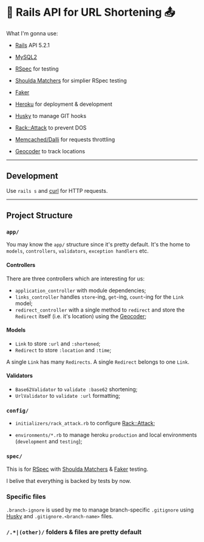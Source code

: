 # :postbox: Rails API for URL Shortening :outbox_tray:

What I'm gonna use:

* [Rails](https://github.com/rails/rails) API 5.2.1

* [MySQL2](https://github.com/brianmario/mysql2)

* [RSpec](https://github.com/rspec/rspec-rails) for testing

* [Shoulda Matchers](https://github.com/thoughtbot/shoulda-matchers) for simplier RSpec testing

* [Faker](https://github.com/stympy/faker)

* [Heroku](https://heroku.com/) for deployment & development

* [Husky](https://github.com/typicode/husky) to manage GIT hooks

* [Rack::Attack](https://github.com/kickstarter/rack-attack) to prevent DOS
* [Memcached/Dalli](https://github.com/petergoldstein/dalli) for requests throttling

* [Geocoder](https://github.com/alexreisner/geocoder) to track locations

----

## Development

Use `rails s` and [curl](https://github.com/curl/curl) for HTTP requests.

---

## Project Structure

### `app/`

You may know the `app/` structure since it's pretty default. It's the home to `models`, `controllers`, `validators`, `exception handlers` etc.

#### Controllers

There are three controllers which are interesting for us:
* `application_controller` with module dependencies;
* `links_controller` handles `store`-ing, `get`-ing, `count`-ing for the `Link` model;
* `redirect_controller` with a single method to `redirect` and store the `Redirect` itself (i.e. it's location) using the [Geocoder](https://github.com/alexreisner/geocoder);

#### Models

* `Link` to store `:url` and `:shortened`;
* `Redirect` to store `:location` and `:time`;

A single `Link` has many `Redirects`. A single `Redirect` belongs to one `Link`.

#### Validators

* `Base62Validator` to `validate :base62` shortening;
* `UrlValidator` to `validate :url` formatting;

### `config/`

* `initializers/rack_attack.rb` to configure [Rack::Attack](https://github.com/kickstarter/rack-attack);

* `environments/*.rb` to manage heroku `production` and local environments (`development` and `testing`);

### `spec/`

This is for [RSpec](https://github.com/rspec/rspec-rails) with [Shoulda Matchers](https://github.com/thoughtbot/shoulda-matchers) & [Faker](https://github.com/stympy/faker) testing.

I belive that everything is backed by tests by now.

### Specific files

`.branch-ignore` is used by me to manage branch-specific `.gitignore` using [Husky](https://github.com/typicode/husky) and `.gitignore.<branch-name>` files.

### `/.*|(other)/` folders & files are pretty default
